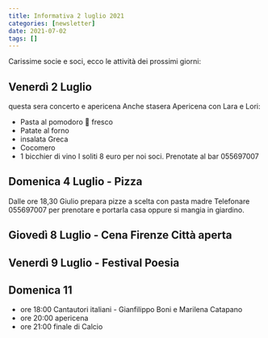 ```yaml
---
title: Informativa 2 luglio 2021
categories: [newsletter]
date: 2021-07-02
tags: []
---
```


Carissime socie e soci, ecco le attività dei prossimi giorni:

## Venerdì 2 Luglio
questa sera concerto e apericena
Anche stasera Apericena con Lara e Lori:
- Pasta al pomodoro 🍅 fresco
- Patate al forno
- insalata Greca
- Cocomero
- 1 bicchier di vino
I soliti 8 euro per noi soci. 
Prenotate al bar 055697007

## Domenica 4 Luglio - Pizza
Dalle ore 18,30 Giulio prepara pizze a scelta con pasta madre
Telefonare 055697007 per prenotare e portarla casa oppure si mangia in giardino.

## Giovedì 8 Luglio -  Cena Firenze Città aperta

## Venerdì  9 Luglio - Festival Poesia

## Domenica 11
- ore 18:00 Cantautori italiani - Gianfilippo Boni e Marilena Catapano
- ore 20:00 apericena
- ore 21:00 finale di Calcio
